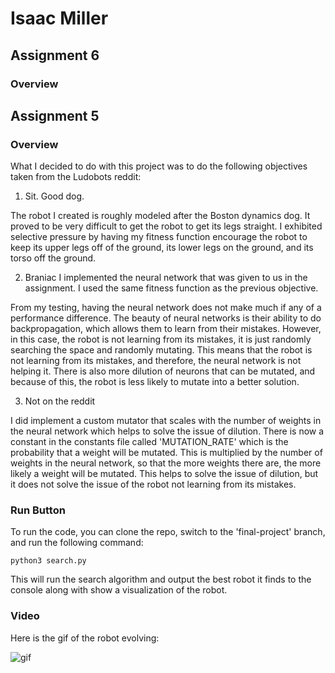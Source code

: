 # Isaac Miller 
## Assignment 6

### Overview



## Assignment 5

### Overview

What I decided to do with this project was to do the following objectives taken from the Ludobots reddit:
1. Sit. Good dog.

The robot I created is roughly modeled after the Boston dynamics dog.
It proved to be very difficult to get the robot to get its legs straight.
I exhibited selective pressure by having my fitness function encourage the robot to keep its upper legs off of the ground, its lower legs on the ground, and its torso off the ground.

2. Braniac
I implemented the neural network that was given to us in the assignment. I used the same fitness function as the previous objective.

From my testing, having the neural network does not make much if any of a performance difference. The beauty of neural networks is their ability to do backpropagation, which allows them to learn from their mistakes. However, in this case, the robot is not learning from its mistakes, it is just randomly searching the space and randomly mutating. This means that the robot is not learning from its mistakes, and therefore, the neural network is not helping it. There is also more dilution of neurons that can be mutated, and because of this, the robot is less likely to mutate into a better solution.

3. Not on the reddit

I did implement a custom mutator that scales with the number of weights in the neural network which helps to solve the issue of dilution. There is now a constant in the constants file called 'MUTATION_RATE' which is the probability that a weight will be mutated. This is multiplied by the number of weights in the neural network, so that the more weights there are, the more likely a weight will be mutated. This helps to solve the issue of dilution, but it does not solve the issue of the robot not learning from its mistakes.

### Run Button

To run the code, you can clone the repo, switch to the 'final-project' branch, and run the following command:
```
python3 search.py
```

This will run the search algorithm and output the best robot it finds to the console along with show a visualization of the robot.

### Video

Here is the gif of the robot evolving:

![gif](./396-Assignment-5.gif)